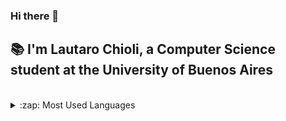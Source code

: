 ### Hi there 👋

## :books: I'm Lautaro Chioli, a Computer Science student at the University of Buenos Aires


<br>




<details>

<summary>:zap: Most Used Languages</summary>

[![Top Langs](https://github-readme-stats.vercel.app/api/top-langs/?username=LautaroChioli&exclude_repo=LautaroChioli.github.io&theme=onedark)](https://github.com/anuraghazra/github-readme-stats)

</details>
